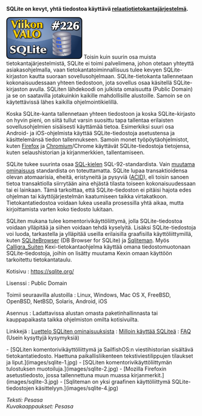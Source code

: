 <!--
Title: SQLite
Week: 5x18
Number: 226
Date: 2015/05/03
Pageimage: valo226-sqlite.png
Tags: Linux,Windows,Mac OS X,FreeBSD,OpenBSD,NetBSD,Solaris,Android,iOS,Tietokanta
-->

**SQLite on kevyt, yhtä tiedostoa käyttävä
[relaatiotietokantajärjestelmä](https://fi.wikipedia.org/wiki/Relaatiotietokanta).**

![](images/valo226-sqlite.png "fig:valo226-sqlite.png") Toisin kuin suurin osa
muista tietokantajärjestelmistä, SQLite ei toimi palvelimena, johon
otetaan yhteyttä asiakasohjelmalla, vaan tietokantatoiminnallisuus tulee
kevyen SQLite-kirjaston kautta suoraan sovellusohjelmaan.
SQLite-tietokanta tallennetaan kokonaisuudessaan yhteen tiedostoon, jota
sovellus osaa käsitellä SQLite-kirjaston avulla. SQLiten lähdekoodi on
julkista omaisuutta (Public Domain) ja se on saatavilla jotakuinkin
kaikille mahdollisille alustoille. Samoin se on käytettävissä lähes
kaikilla ohjelmointikielillä.

Koska SQLite-kanta tallennetaan yhteen tiedostoon ja koska
SQLite-kirjasto on hyvin pieni, on siitä tullut varsin suosittu tapa
tallentaa erilaisten sovellusohjelmien sisäisesti käyttämää tietoa.
Esimerkiksi suuri osa Android- ja iOS-ohjelmista käyttää
SQLite-tiedostoja asetustensa ja käsittelemänsä tiedon tallennukseen.
Samoin monet työpöytäohjelmistot, kuten [Firefox](Firefox) ja
[Chromium](Chromium)/Chrome käyttävät SQLite-tiedostoja
tietojensa, kuten selaushistorian ja kirjanmerkkien, tallentamiseen.

SQLite tukee suurinta osaa
[SQL-kielen](https://fi.wikipedia.org/wiki/SQL) SQL-92-standardista.
Vain [muutama ominaisuus](https://sqlite.org/omitted.html) standardista
on toteuttamatta. SQLite lupaa transaktioidensa olevan atomaarisia,
eheitä, eristyneitä ja pysyviä
([ACID](http://fi.wikipedia.org/wiki/ACID)), eli toisin sanoen tietoa
transaktiolla siirrytään aina ehjästä tilasta toiseen kokonaisuudessaan
tai ei lainkaan. Tämä tarkoittaa, että SQLite-tiedoston ei pitäisi
hajota edes ohjelman tai käyttöjärjestelmän kaatumiseen taikka
virtakatkoon. Tietokantatiedostoa voidaan lukea usealla prosessilla yhtä
aikaa, mutta kirjoittamista varten koko tiedosto lukitaan.

SQLiten mukana tulee komentorivikäyttöliittymä, jolla SQLite-tiedostoa
voidaan ylläpitää ja siihen voidaan tehdä kyselyitä. Lisäksi
SQLite-tiedostoja voi luoda, tarkastella ja ylläpitää useilla
erilaisilla graafisilla käyttöliittymillä, kuten
[SQLiteBrowser](SQLiteBrowser) (DB Browser for SQLite) ja
[Sqliteman](http://sqliteman.yarpen.cz/). Myös
[Calligra\_Suiten](Calligra_Suite) Kexi-tietokantaohjelma
käyttää omana tiedostomuotonaan SQLite-tiedostoja, joihin on lisätty
muutama Kexin omaan käyttöön tarkoitettu tietokantataulu.

Kotisivu
:   <https://sqlite.org/>

Lisenssi
:   Public Domain

Toimii seuraavilla alustoilla
:   Linux, Windows, Mac OS X, FreeBSD, OpenBSD, NetBSD, Solaris,
    Android, iOS

Asennus
:   Ladattavissa alustan omasta paketinhallinnasta tai kauppapaikasta
    taikka ohjelmiston omilta kotisivuilta.

Linkkejä
:   [Luettelo SQLiten ominaisuuksista](https://sqlite.org/features.html)
:   [Milloin käyttää SQLiteä](https://sqlite.org/whentouse.html)
:   [FAQ](https://sqlite.org/faq.html) (Usein kysyttyjä kysymyksiä)

<div class="psgallery" markdown="1">
-   [SQLiten komentorivikäyttöliittymä ja SailfishOS:n viestihistorian
    sisältävä tietokantatiedosto. Haettuna paikallisliikenteen
    tekstiviestilippujen tilaukset ja liput.](images/sqlite-1.jpg)
-   [SQLiten komentorivikäyttöliittymän tulostuksen
    muotoiluja.](images/sqlite-2.jpg)
-   [Mozilla Firefoxin asetustiedosto, jossa tallennettuna muun muassa
    kirjanmerkit.](images/sqlite-3.jpg)
-   [Sqliteman on yksi graafinen käyttöliittymä SQLite-tiedostojen
    käsittelyyn.](images/sqlite-4.jpg)
</div>

*Teksti: Pesasa* <br />
*Kuvakaappaukset: Pesasa*

